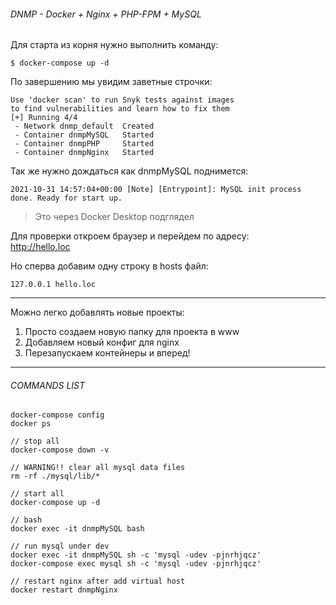 ###### DNMP - Docker + Nginx + PHP-FPM + MySQL

Для старта из корня нужно выполнить команду:
```
$ docker-compose up -d
```
По завершению мы увидим заветные строчки:
```
Use 'docker scan' to run Snyk tests against images 
to find vulnerabilities and learn how to fix them
[+] Running 4/4
 - Network dnmp_default  Created
 - Container dnmpMySQL   Started
 - Container dnmpPHP     Started
 - Container dnmpNginx   Started
```

Так же нужно дождаться как dnmpMySQL поднимется:
```
2021-10-31 14:57:04+00:00 [Note] [Entrypoint]: MySQL init process done. Ready for start up.
```
> Это через Docker Desktop подглядел

Для проверки откроем браузер и перейдем по адресу:  
http://hello.loc

Но сперва добавим одну строку в hosts файл:
```
127.0.0.1 hello.loc
```

---

Можно легко добавлять новые проекты:
1. Просто создаем новую папку для проекта в www
2. Добавляем новый конфиг для nginx
3. Перезапускаем контейнеры и вперед!

---

###### COMMANDS LIST
```
docker-compose config
docker ps

// stop all
docker-compose down -v

// WARNING!! clear all mysql data files
rm -rf ./mysql/lib/*

// start all
docker-compose up -d

// bash
docker exec -it dnmpMySQL bash

// run mysql under dev
docker exec -it dnmpMySQL sh -c 'mysql -udev -pjnrhjqcz'
docker-compose exec mysql sh -c 'mysql -udev -pjnrhjqcz'

// restart nginx after add virtual host
docker restart dnmpNginx
```
